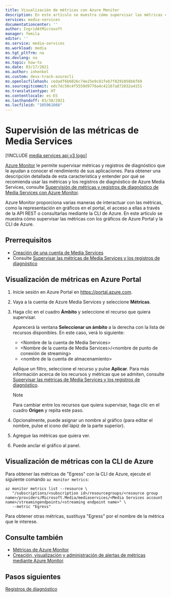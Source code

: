 ```yaml
---
title: Visualización de métricas con Azure Monitor
description: En este artículo se muestra cómo supervisar las métricas con los gráficos de Azure Portal y la CLI de Azure.
services: media-services
documentationcenter: ''
author: IngridAtMicrosoft
manager: femila
editor: ''
ms.service: media-services
ms.workload: media
ms.tgt_pltfrm: na
ms.devlang: na
ms.topic: how-to
ms.date: 03/17/2021
ms.author: inhenkel
ms.custom: devx-track-azurecli
ms.openlocfilehash: cedadf6b6026c74e25e9c81feb7f8291058b6f69
ms.sourcegitcommit: edc7dc50c4f5550d9776a4c42167a872032a4151
ms.translationtype: HT
ms.contentlocale: es-ES
ms.lasthandoff: 03/30/2021
ms.locfileid: "105961666"
---
```

# <a name="monitor-media-services-metrics"></a>Supervisión de las métricas de Media Services

[!INCLUDE [media services api v3 logo](../includes/v3-hr.md)]

[Azure Monitor](https://docs.microsoft.com/azure/azure-monitor/overview.md) le permite supervisar métricas y registros de diagnóstico que le ayudan a conocer el rendimiento de sus aplicaciones. Para obtener una descripción detallada de esta característica y entender por qué se recomienda usar las métricas y los registros de diagnóstico de Azure Media Services, consulte [Supervisión de métricas y registros de diagnóstico de Media Services con Azure Monitor](monitor-media-services-data-reference.md).

Azure Monitor proporciona varias maneras de interactuar con las métricas, como la representación en gráficos en el portal, el acceso a ellas a través de la API REST o consultarlas mediante la CLI de Azure. En este artículo se muestra cómo supervisar las métricas con los gráficos de Azure Portal y la CLI de Azure.

## <a name="prerequisites"></a>Prerrequisitos

- [Creación de una cuenta de Media Services](../account-create-how-to.md)
- Consulte [Supervisar las métricas de Media Services y los registros de diagnóstico](monitor-media-services-data-reference.md)

## <a name="view-metrics-in-azure-portal"></a>Visualización de métricas en Azure Portal

1. Inicie sesión en Azure Portal en https://portal.azure.com.
1. Vaya a la cuenta de Azure Media Services y seleccione **Métricas**.
1. Haga clic en el cuadro **Ámbito** y seleccione el recurso que quiera supervisar.

    Aparecerá la ventana **Seleccionar un ámbito** a la derecha con la lista de recursos disponibles. En este caso, verá lo siguiente:

    * &lt;Nombre de la cuenta de Media Services&gt;
    * &lt;Nombre de la cuenta de Media Services&gt;/&lt;nombre de punto de conexión de streaming&gt;
    * &lt;nombre de la cuenta de almacenamiento&gt;

    Aplique un filtro, seleccione el recurso y pulse **Aplicar**. Para más información acerca de los recursos y métricas que se admiten, consulte [Supervisar las métricas de Media Services y los registros de diagnóstico](monitor-media-services-data-reference.md).

    > [!NOTE]
    > Para cambiar entre los recursos que quiera supervisar, haga clic en el cuadro **Origen** y repita este paso.

1. Opcionalmente, puede asignar un nombre al gráfico (para editar el nombre, pulse el icono del lápiz de la parte superior).
1. Agregue las métricas que quiera ver.
1. Puede anclar el gráfico al panel.

## <a name="view-metrics-with-azure-cli"></a>Visualización de métricas con la CLI de Azure

Para obtener las métricas de "Egress" con la CLI de Azure, ejecute el siguiente comando `az monitor metrics`:

```azurecli-interactive
az monitor metrics list --resource \
   "/subscriptions/<subscription id>/resourcegroups/<resource group name>/providers/Microsoft.Media/mediaservices/<Media Services account name>/streamingendpoints/<streaming endpoint name>" \
   --metric "Egress"
```

Para obtener otras métricas, sustituya "Egress" por el nombre de la métrica que le interese.

## <a name="see-also"></a>Consulte también

- [Métricas de Azure Monitor](https://docs.microsoft.com/azure/azure-monitor/data-platform.md)
- [Creación, visualización y administración de alertas de métricas mediante Azure Monitor](https://docs.microsoft.com/azure/azure-monitor/alerts/alerts-metric.md).

## <a name="next-steps"></a>Pasos siguientes

[Registros de diagnóstico](../media-services-diagnostic-logs-howto.md)
